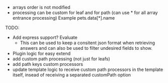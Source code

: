 
- arrays order is not modified
- processing can be custom for leaf and for path (can use * for all array entrance processing) Example pets.data[*].name

TODO:
- Add express support? Evaluate
  - This can be used to keep a consitent json format when retrieving answers and can also be used to filter undesired fields to show.
- Plugin logic for easy extend
- add custom path processing (not just for leafs)
- add path keys custom processors
- update template logic to receive custom path processors in the template itself, insead of receiving a separated customPath option
